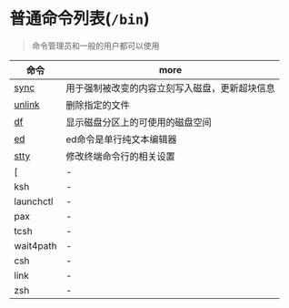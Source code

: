 # 普通命令列表(`/bin`)

> 命令管理员和一般的用户都可以使用

| 命令                                        | more                                           |
| ------------------------------------------- | ---------------------------------------------- |
| [sync](http://man.linuxde.net/sync)         | 用于强制被改变的内容立刻写入磁盘，更新超块信息 |
| [unlink](http://man.linuxde.net/unlink)     | 删除指定的文件                                 |
| [df](http://man.linuxde.net/df)             | 显示磁盘分区上的可使用的磁盘空间               |
| [ed](http://man.linuxde.net/ed)             | ed命令是单行纯文本编辑器                       |
| [stty](http://man.linuxde.net/stty)         | 修改终端命令行的相关设置                       |
| [                                           | -                                              |
| ksh                                         | -                                              |
| launchctl                                   | -                                              |
| pax                                         | -                                              |
| tcsh                                        | -                                              |
| wait4path                                   | -                                              |
| csh                                         | -                                              |
| link                                        | -                                              |
| zsh                                         | -                                              |